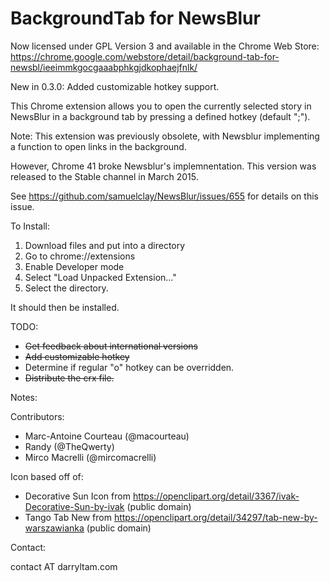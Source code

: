 BackgroundTab for NewsBlur
==========================

Now licensed under GPL Version 3 and available in the Chrome Web Store:
https://chrome.google.com/webstore/detail/background-tab-for-newsbl/ieeimmkgocgaaabphkgjdkophaejfnlk/


New in 0.3.0: Added customizable hotkey support.



This Chrome extension allows you to open the currently selected story in NewsBlur in a background tab by pressing a defined hotkey (default ";").

Note: This extension was previously obsolete, with Newsblur implementing a function to open links in the background.

However, Chrome 41 broke Newsblur's implemnentation.  This version was released to the Stable channel in March 2015.

See https://github.com/samuelclay/NewsBlur/issues/655 for details on this issue.


To Install:
1) Download files and put into a directory
2) Go to chrome://extensions
3) Enable Developer mode
4) Select "Load Unpacked Extension..."
5) Select the directory.

It should then be installed.

TODO:
- ~~Get feedback about international versions~~
- ~~Add customizable hotkey~~
- Determine if regular "o" hotkey can be overridden.
- ~~Distribute the crx file.~~

Notes:

Contributors:

* Marc-Antoine Courteau (@macourteau)
* Randy (@TheQwerty)
* Mirco Macrelli (@mircomacrelli)

Icon based off of:

 * Decorative Sun Icon from https://openclipart.org/detail/3367/ivak-Decorative-Sun-by-ivak (public domain)
 * Tango Tab New from https://openclipart.org/detail/34297/tab-new-by-warszawianka (public domain)

Contact:

contact AT darryltam.com
